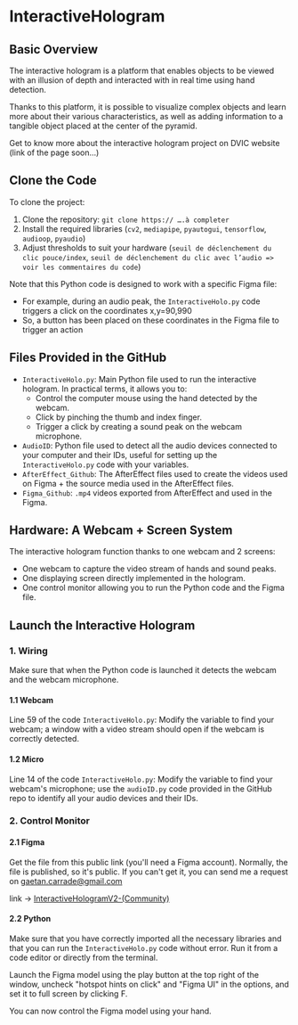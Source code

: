 # InteractiveHologram

## Basic Overview

The interactive hologram is a platform that enables objects to be viewed with an illusion of depth and interacted with in real time using hand detection. 

Thanks to this platform, it is possible to visualize complex objects and learn more about their various characteristics, as well as adding information to a tangible object placed at the center of the pyramid.

Get to know more about the interactive hologram project on DVIC website (link of the page soon…)


## Clone the Code 

To clone the project:

1. Clone the repository: `git clone https:// ….à completer`
2. Install the required libraries (`cv2`, `mediapipe`, `pyautogui`, `tensorflow`, `audioop`, `pyaudio`)
3. Adjust thresholds to suit your hardware (`seuil de déclenchement du clic pouce/index`, `seuil de déclenchement du clic avec l’audio => voir les commentaires du code`)



Note that this Python code is designed to work with a specific Figma file:
- For example, during an audio peak, the `InteractiveHolo.py` code triggers a click on the coordinates x,y=90,990
- So, a button has been placed on these coordinates in the Figma file to trigger an action


## Files Provided in the GitHub

- `InteractiveHolo.py`: Main Python file used to run the interactive hologram. In practical terms, it allows you to:
  - Control the computer mouse using the hand detected by the webcam.
  - Click by pinching the thumb and index finger.
  - Trigger a click by creating a sound peak on the webcam microphone.
- `AudioID`: Python file used to detect all the audio devices connected to your computer and their IDs, useful for setting up the `InteractiveHolo.py` code with your variables.
- `AfterEffect_Github`: The AfterEffect files used to create the videos used on Figma + the source media used in the AfterEffect files.
- `Figma_Github`: `.mp4` videos exported from AfterEffect and used in the Figma.


## Hardware: A Webcam + Screen System

The interactive hologram function thanks to one webcam and 2 screens:
- One webcam to capture the video stream of hands and sound peaks.
- One displaying screen directly implemented in the hologram.
- One control monitor allowing you to run the Python code and the Figma file.


## Launch the Interactive Hologram

### 1. Wiring

Make sure that when the Python code is launched it detects the webcam and the webcam microphone.

#### 1.1 Webcam

Line 59 of the code `InteractiveHolo.py`: 
Modify the variable to find your webcam; a window with a video stream should open if the webcam is correctly detected.

#### 1.2 Micro

Line 14 of the code `InteractiveHolo.py`: 
Modify the variable to find your webcam's microphone; use the `audioID.py` code provided in the GitHub repo to identify all your audio devices and their IDs.

### 2. Control Monitor

#### 2.1 Figma

Get the file from this public link (you'll need a Figma account). Normally, the file is published, so it's public. If you can't get it, you can send me a request on gaetan.carrade@gmail.com

link -> [InteractiveHologramV2-(Community)](https://www.figma.com/file/djTwNBUoWC2nPRA5BrAYd0/InteractiveHologramV2-(Community)?type=design&mode=design&t=z7bf9A173N1yEMxa-1)

#### 2.2 Python

Make sure that you have correctly imported all the necessary libraries and that you can run the `InteractiveHolo.py` code without error. Run it from a code editor or directly from the terminal.

Launch the Figma model using the play button at the top right of the window, uncheck "hotspot hints on click" and "Figma UI" in the options, and set it to full screen by clicking F.

You can now control the Figma model using your hand.

